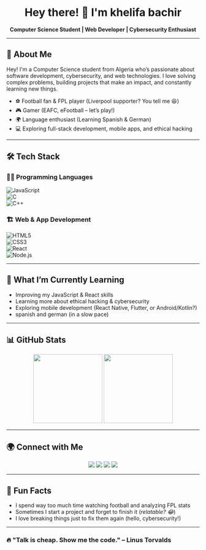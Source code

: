 <h1 align="center">Hey there! 👋 I'm khelifa bachir</h1>

<p align="center">
  <b>Computer Science Student | Web Developer | Cybersecurity Enthusiast</b>
</p>

----------------------------------------------------------------------------------

## 🚀 About Me  
Hey! I'm a Computer Science student from Algeria who’s passionate about software development, cybersecurity, and web technologies. I love solving complex problems, building projects that make an impact, and constantly learning new things.  

- ⚽ Football fan & FPL player (Liverpool supporter? You tell me 😆)  
- 🎮 Gamer (EAFC, eFootball – let’s play!)  
- 🌍 Language enthusiast (Learning Spanish & German)  
- 💻 Exploring full-stack development, mobile apps, and ethical hacking  

--------------------------------------------------------------------------------

## 🛠️ Tech Stack  
### 👨‍💻 Programming Languages  
![JavaScript](https://img.shields.io/badge/JavaScript-F7DF1E?style=for-the-badge&logo=javascript&logoColor=black)  
![C](https://img.shields.io/badge/C-A8B9CC?style=for-the-badge&logo=c&logoColor=white)  
![C++](https://img.shields.io/badge/C++-00599C?style=for-the-badge&logo=c%2B%2B&logoColor=white)  


### 🏗️ Web & App Development  
![HTML5](https://img.shields.io/badge/HTML5-E34F26?style=for-the-badge&logo=html5&logoColor=white)  
![CSS3](https://img.shields.io/badge/CSS3-1572B6?style=for-the-badge&logo=css3&logoColor=white)  
![React](https://img.shields.io/badge/React-61DAFB?style=for-the-badge&logo=react&logoColor=black)  
![Node.js](https://img.shields.io/badge/Node.js-339933?style=for-the-badge&logo=nodedotjs&logoColor=white) 

---

## 🎯 What I’m Currently Learning  
- Improving my JavaScript & React skills  
- Learning more about ethical hacking & cybersecurity  
- Exploring mobile development (React Native, Flutter, or Android/Kotlin?)
- spanish and german (in a slow pace)

---

## 📊 GitHub Stats  
<p align="center">
  <img src="https://github-readme-stats.vercel.app/api?username=YourUsername&show_icons=true&theme=tokyonight" height="180px"/>
  <img src="https://github-readme-stats.vercel.app/api/top-langs/?username=YourUsername&layout=compact&theme=tokyonight" height="180px"/>
</p>  

---

## 🌍 Connect with Me  
<p align="center">
  <a href="https://github.com/wfydbachir"><img src="https://img.shields.io/badge/GitHub-181717?style=for-the-badge&logo=github&logoColor=white"></a>
  <a href="https://linkedin.com/in/bachir-khelifa-a121b32a2"><img src="https://img.shields.io/badge/LinkedIn-0077B5?style=for-the-badge&logo=linkedin&logoColor=white"></a>
  <a href="https://twitter.com/wfydbachir"><img src="https://img.shields.io/badge/Twitter-1DA1F2?style=for-the-badge&logo=twitter&logoColor=white"></a>
  <a href="mailto:khelifa.mohamed.bachir@gmail.com"><img src="https://img.shields.io/badge/Email-D14836?style=for-the-badge&logo=gmail&logoColor=white"></a>
</p>  

---

## 🎉 Fun Facts  
- I spend way too much time watching football and analyzing FPL stats  
- Sometimes I start a project and forget to finish it (*relatable? 😂*)  
- I love breaking things just to fix them again (hello, cybersecurity!)  

---

### 🔥 "Talk is cheap. Show me the code." – Linus Torvalds

<!---
wfydbachir/wfydbachir is a ✨ special ✨ repository because its `README.md` (this file) appears on your GitHub profile.
You can click the Preview link to take a look at your changes.
--->
